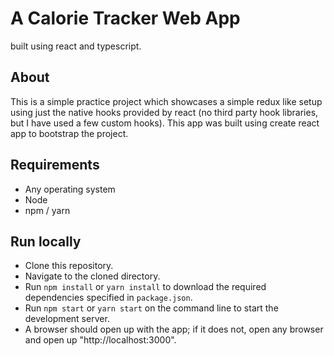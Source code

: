 # A Calorie Tracker Web App
built using react and typescript. 

## About
This is a simple practice project which showcases a simple redux like setup using just the native hooks provided by react (no third party hook libraries, but I have used a few custom hooks). This app was built using create react app to bootstrap the project.

## Requirements
 - Any operating system
 - Node
 - npm / yarn

## Run locally
 - Clone this repository.
 - Navigate to the cloned directory.
 - Run `npm install` or `yarn install` to download the required dependencies specified in `package.json`.
 - Run `npm start` or `yarn start` on the command line to start the development server.
 - A browser should open up with the app; if it does not, open any browser and open up "http://localhost:3000".
